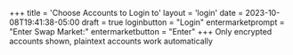 +++
title = 'Choose Accounts to Login to'
layout = 'login'
date = 2023-10-08T19:41:38-05:00
draft = true
loginbutton = "Login"
entermarketprompt = "Enter Swap Market:"
entermarketbutton = "Enter"
+++
Only encrypted accounts shown, plaintext accounts work automatically

